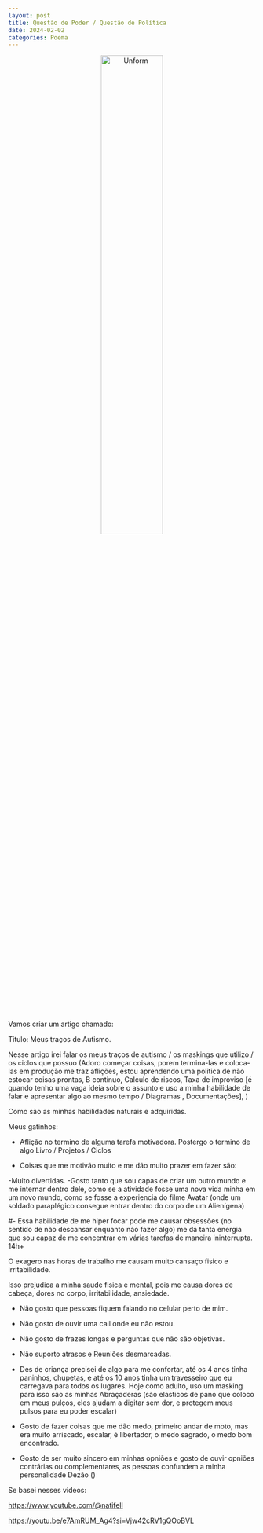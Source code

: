 ```yaml
---
layout: post
title: Questão de Poder / Questão de Política
date: 2024-02-02
categories: Poema
---
```


<p align="center">
<img src="{{ site.baseurl }}/images/2024-02-02-Questao-de-Poder--Questao-de-Politica.jpeg" 
height="50%" width="50%" alt="Unform" />
</p>

Vamos criar um artigo chamado:

Titulo: Meus traços de Autismo.

Nesse artigo irei falar os meus traços de autismo / os maskings que utilizo / os ciclos que possuo (Adoro começar coisas, porem termina-las e coloca-las em produção me traz aflições, estou aprendendo uma politica de não estocar coisas prontas, B continuo, Calculo de riscos, Taxa de improviso [é quando tenho uma vaga ideia sobre o assunto e uso a minha habilidade de falar e apresentar algo ao mesmo tempo / Diagramas , Documentações], )

Como são as minhas habilidades naturais e adquiridas.

Meus gatinhos:

* Aflição no termino de alguma tarefa motivadora. Postergo o termino de algo Livro / Projetos / Ciclos

* Coisas que me motivão muito e me dão muito prazer em fazer são:

-Muito divertidas.
-Gosto tanto que sou capas de criar um outro mundo e me internar dentro dele, como se a atividade fosse uma nova vida minha em um novo mundo, como se fosse a experiencia do filme Avatar (onde um soldado paraplégico consegue entrar dentro do corpo de um Alienígena)

#- Essa habilidade de me hiper focar pode me causar obsessões (no sentido de não descansar enquanto não fazer algo) me dá tanta energia que sou capaz de me concentrar em várias tarefas de maneira ininterrupta. 14h+

O exagero nas horas de trabalho me causam muito cansaço fisico e irritabilidade.
    
Isso prejudica a minha saude fisica e mental, pois me causa dores de cabeça, dores no corpo, irritabilidade, ansiedade.

* Não gosto que pessoas fiquem falando no celular perto de mim.

* Não gosto de ouvir uma call onde eu não estou.

* Não gosto de frazes longas e perguntas que não são objetivas.

* Não suporto atrasos e Reuniões desmarcadas. 

* Des de criança precisei de algo para me confortar, até os 4 anos tinha paninhos, chupetas, e até os 10 anos tinha um travesseiro que eu carregava para todos os lugares. Hoje como adulto, uso um masking para isso são as minhas Abraçaderas (são elasticos de pano que coloco em meus pulços, eles ajudam a digitar sem dor, e protegem meus pulsos para eu poder escalar)

* Gosto de fazer coisas que me dão medo, primeiro andar de moto, mas era muito arriscado, escalar, é libertador, o medo sagrado, o medo bom encontrado.

* Gosto de ser muito sincero em minhas opniões e gosto de ouvir opniões contrárias ou complementares, as pessoas confundem a minha personalidade Dezão ()

Se basei nesses videos:

https://www.youtube.com/@natifell

https://youtu.be/e7AmRUM_Ag4?si=Vjw42cRV1gQOoBVL

